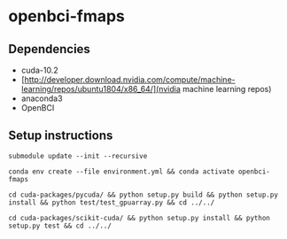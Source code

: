# openbci-fmaps

## Dependencies

- cuda-10.2
- [http://developer.download.nvidia.com/compute/machine-learning/repos/ubuntu1804/x86_64/](nvidia machine learning repos)
- anaconda3
- OpenBCI

## Setup instructions

`submodule update --init --recursive`

`conda env create --file environment.yml && conda activate openbci-fmaps`


`cd cuda-packages/pycuda/ && python setup.py build && python setup.py install && python test/test_gpuarray.py && cd ../../`


`cd cuda-packages/scikit-cuda/ && python setup.py install && python setup.py test && cd ../../`
